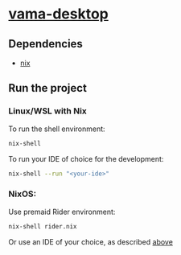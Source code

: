 # [vama-desktop](https://github.dev/AutomaticCraftingTable/vama-desktop)

## Dependencies
- [nix](https://nixos.org/download/)

## Run the project
### Linux/WSL with Nix
To run the shell environment:
```bash
nix-shell
```
To run your IDE of choice for the development:
```bash
nix-shell --run "<your-ide>"
```

### NixOS:
Use premaid Rider environment:
```bash
nix-shell rider.nix
```
Or use an IDE of your choice, as described [above](#linuxwsl-with-nix)

